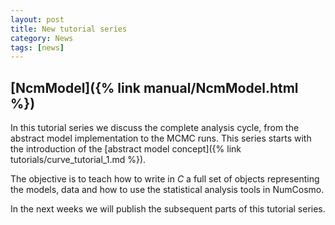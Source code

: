 ```yaml
---
layout: post
title: New tutorial series
category: News
tags: [news]
---
```


## [**NcmModel**]({% link manual/NcmModel.html %})

In this tutorial series we discuss the complete analysis cycle, from
the abstract model implementation to the MCMC runs. This series starts 
with the introduction of the [abstract model concept]({% link tutorials/curve_tutorial_1.md %}).

The objective is to teach how to write in *C* a full set of objects representing
the models, data and how to use the statistical analysis tools in NumCosmo.

In the next weeks we will publish the subsequent parts of this tutorial 
series. 


